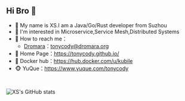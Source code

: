 
<!--
**tonycody/tonycody** is a ✨ _special_ ✨ repository because its `README.md` (this file) appears on your GitHub profile.

Here are some ideas to get you started:

- 🔭 I’m currently working on ...
- 🌱 I’m currently learning ...
- 👯 I’m looking to collaborate on ...
- 🤔 I’m looking for help with ...
- 💬 Ask me about ...
- 📫 How to reach me: ...
- 😄 Pronouns: ...
- ⚡ Fun fact: ...
-->

## Hi Bro 👋
- 🔭 My name is XS.I am a Java/Go/Rust developer from Suzhou
- 👯 I'm interested in Microservice,Service Mesh,Distributed Systems
- 📨 How to reach me：
    - [Dromara](https://dromara.org/)：[tonycody@dromara.org](mailto:tonycody@dromara.org)
- 🏡 Home Page：https://tonycody.github.io/
- 🐳 Docker hub：https://hub.docker.com/u/kubile
- 🐵 YuQue：https://www.yuque.com/tonycody

<br/>

![XS's GitHub stats](https://github-readme-stats.vercel.app/api?username=tonycody&show_icons=true&theme=radical)
